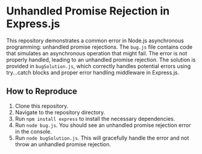 # Unhandled Promise Rejection in Express.js
This repository demonstrates a common error in Node.js asynchronous programming: unhandled promise rejections.  The `bug.js` file contains code that simulates an asynchronous operation that might fail.  The error is not properly handled, leading to an unhandled promise rejection.  The solution is provided in `bugSolution.js`, which correctly handles potential errors using try...catch blocks and proper error handling middleware in Express.js.

## How to Reproduce
1. Clone this repository.
2. Navigate to the repository directory.
3. Run `npm install express` to install the necessary dependencies.
4. Run `node bug.js`. You should see an unhandled promise rejection error in the console. 
5. Run `node bugSolution.js`. This will gracefully handle the error and not throw an unhandled promise rejection. 

